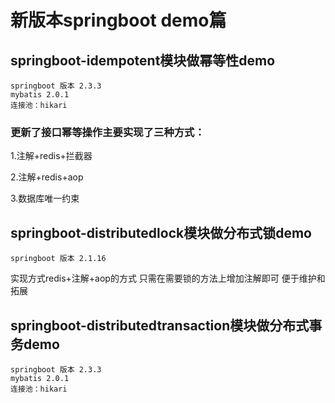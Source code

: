 # 新版本springboot demo篇

## springboot-idempotent模块做幂等性demo
    springboot 版本 2.3.3  
    mybatis 2.0.1  
    连接池：hikari
 
 ### 更新了接口幂等操作主要实现了三种方式：
 1.注解+redis+拦截器  
    
 2.注解+redis+aop  
 
 3.数据库唯一约束
 
 
## springboot-distributedlock模块做分布式锁demo
    springboot 版本 2.1.16

实现方式redis+注解+aop的方式 只需在需要锁的方法上增加注解即可 便于维护和拓展

## springboot-distributedtransaction模块做分布式事务demo
    springboot 版本 2.3.3
    mybatis 2.0.1  
    连接池：hikari
